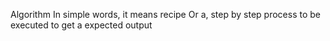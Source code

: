 Algorithm
In simple words, it means recipe
Or a, step by step process to be executed to get a expected output 